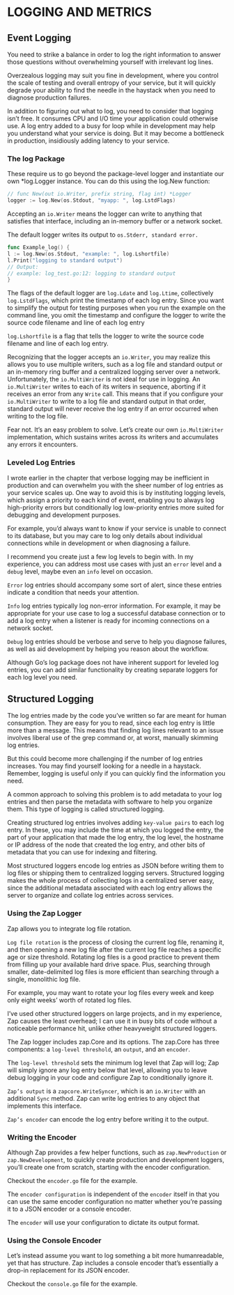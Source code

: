 # LOGGING AND METRICS

## Event Logging

You need to strike a balance in order to log the right information to answer those questions without overwhelming yourself with irrelevant log lines.

Overzealous logging may suit you fine in development, where you control the scale of testing and overall entropy of your service, but it will quickly degrade your ability to find the needle in the haystack when you need to diagnose production failures.

In addition to figuring out what to log, you need to consider that logging isn’t free. It consumes CPU and I/O time your application could otherwise use. A log entry added to a busy for loop while in development may help you understand what your service is doing. But it may become a bottleneck in production, insidiously adding latency to your service.

### The log Package

These require us to go beyond the package-level logger and
instantiate our own *log.Logger instance. You can do this using the log.New
function:

```go
// func New(out io.Writer, prefix string, flag int) *Logger
logger := log.New(os.Stdout, "myapp: ", log.LstdFlags)
```

Accepting an `io.Writer` means the logger can write to anything that satisfies that interface, including an in-memory buffer or a network socket.

The default logger writes its output to `os.Stderr, standard error.`

```go
func Example_log() {
l := log.New(os.Stdout, "example: ", log.Lshortfile)
l.Print("logging to standard output")
// Output:
// example: log_test.go:12: logging to standard output
}
```

The flags of the default logger are `log.Ldate` and `log.Ltime`, collectively `log.LstdFlags`, which print the timestamp of each log entry. Since you want to simplify the output for testing purposes when you run the example on the command line, you omit the timestamp and configure the logger to write the source code filename and line of each log entry 

`log.Lshortfile` is a flag that tells the logger to write the source code filename and line of each log entry.

Recognizing that the logger accepts an `io.Writer`, you may realize this allows you to use multiple writers, such as a log file and standard output or an in-memory ring buffer and a centralized logging server over a network. Unfortunately, the `io.MultiWriter` is not ideal for use in logging. An `io.MultiWriter` writes to each of its writers in sequence, aborting if it receives an error from any `Write` call. This means that if you configure your `io.MultiWriter` to write to a log file and standard output in that order, standard output will never receive the log entry if an error occurred when writing to the log file.

Fear not. It’s an easy problem to solve. Let’s create our own `io.MultiWriter` implementation, which sustains writes across its writers and accumulates any errors it encounters.

### Leveled Log Entries

I wrote earlier in the chapter that verbose logging may be inefficient in production and can overwhelm you with the sheer number of log entries as your service scales up. One way to avoid this is by instituting logging levels, which assign a priority to each kind of event, enabling you to always log high-priority errors but conditionally log low-priority entries more suited for debugging and development purposes.

For example, you’d always want to know if your service is unable to connect to its database, but you may care to log only details about individual connections while in development or when diagnosing a failure.

I recommend you create just a few log levels to begin with. In my experience, you can address most use cases with just an `error` level and a `debug` level, maybe even an `info` level on occasion.

`Error` log entries should accompany some sort of alert, since these entries indicate a condition that needs your attention.

`Info` log entries typically log non-error information. For example, it may be appropriate for your use case to log a successful database connection or to add a log entry when a listener is ready for incoming connections on a network socket.

`Debug` log entries should be verbose and serve to help you diagnose failures, as well as aid development by helping you reason about the workflow.

Although Go’s log package does not have inherent support for leveled log entries, you can add similar functionality by creating separate loggers for each log level you need.

## Structured Logging

The log entries made by the code you’ve written so far are meant for human consumption. They are easy for you to read, since each log entry is little more than a message. This means that finding log lines relevant to an issue involves liberal use of the grep command or, at worst, manually skimming log entries.

But this could become more challenging if the number of log entries increases. You may find yourself looking for a needle in a haystack.
Remember, logging is useful only if you can quickly find the information you need.

A common approach to solving this problem is to add metadata to your log entries and then parse the metadata with software to help you organize them. This type of logging is called structured logging.

Creating structured log entries involves adding `key-value pairs` to each log entry. In these, you may include the time at which you logged the entry, the part of your application that made the log entry, the log level, the hostname or IP address of the node that created the log entry, and other bits of metadata that you can use for indexing and filtering.

Most structured loggers encode log entries as JSON before writing them to log files or shipping them to centralized logging servers. Structured logging makes the whole process of collecting logs in a centralized server easy, since the additional metadata associated with each log entry allows the server to organize and collate log entries across services.

### Using the Zap Logger

Zap allows you to integrate log file rotation.

`Log file rotation` is the process of closing the current log file, renaming it, and then opening a new log file after the current log file reaches a specific age or size threshold. Rotating log files is a good practice to prevent them from filling up your available hard drive space. Plus, searching through smaller, date-delimited log files is more efficient than searching through a single, monolithic log file.

For example, you may want to rotate your log files every week and keep only eight weeks’ worth of rotated log files. 

I’ve used other structured loggers on large projects, and in my experience, Zap causes the least overhead; I can use it in busy bits of code without a noticeable performance hit, unlike other heavyweight structured loggers.

The Zap logger includes zap.Core and its options. The zap.Core has three components: a `log-level threshold`, an `output`, and an `encoder`. 

The `log-level threshold` sets the minimum log level that Zap will log; Zap will simply ignore any log entry below that level, allowing you to leave debug logging in your code and configure Zap to conditionally ignore it.

`Zap’s output` is a `zapcore.WriteSyncer`, which is an `io.Writer` with an additional `Sync` method. Zap can write log entries to any object that implements this interface.

`Zap’s encoder` can encode the log entry before writing it to the output.

### Writing the Encoder

Although Zap provides a few helper functions, such as `zap.NewProduction` or `zap.NewDevelopment`, to quickly create production and development loggers, you’ll create one from scratch, starting with the encoder configuration.

Checkout the `encoder.go` file for the example.

The `encoder configuration` is independent of the `encoder` itself in that you can use the same encoder configuration no matter whether you’re passing it to a JSON encoder or a console encoder.

The `encoder` will use your configuration to dictate its output format.


### Using the Console Encoder

Let’s instead assume you want to log something a bit more humanreadable, yet that has structure. Zap includes a console encoder that’s essentially a drop-in replacement for its JSON encoder. 

Checkout the `console.go` file for the example.
